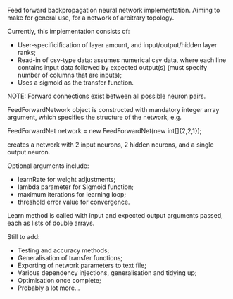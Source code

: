 Feed forward backpropagation neural network implementation.
Aiming to make for general use, for a network of arbitrary topology.

Currently, this implementation consists of:

- User-specificification of layer amount, and input/output/hidden layer ranks;
- Read-in of csv-type data: assumes numerical csv data, where each line contains input data followed by expected output(s) (must specify number of columns that are inputs);
- Uses a sigmoid as the transfer function.

NOTE: Forward connections exist between all possible neuron pairs.

FeedForwardNetwork object is constructed with mandatory integer array argument, which specifies the structure of the network, e.g.

FeedForwardNet network = new FeedForwardNet(new int[]{2,2,1});

creates a network with 2 input neurons, 2 hidden neurons, and a single output neuron.

Optional arguments include: 
- learnRate for weight adjustments;
- lambda parameter for Sigmoid function;
- maximum iterations for learning loop;
- threshold error value for convergence. 

Learn method is called with input and expected output arguments passed, each as lists of double arrays.

Still to add:

- Testing and accuracy methods;
- Generalisation of transfer functions;
- Exporting of network parameters to text file;
- Various dependency injections, generalisation and tidying up;
- Optimisation once complete;
- Probably a lot more...
